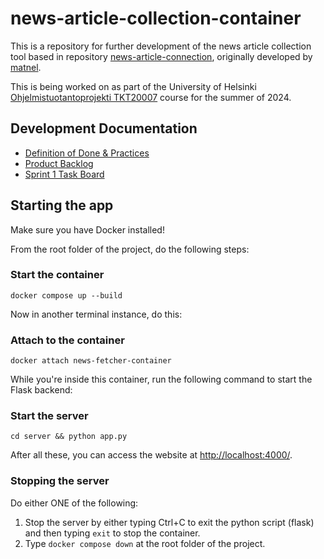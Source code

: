 # news-article-collection-container

This is a repository for further development of the news article collection tool based in repository [news-article-connection](https://github.com/uh-dcm/news-article-collection), originally developed by [matnel](https://github.com/matnel).

This is being worked on as part of the University of Helsinki [Ohjelmistuotantoprojekti TKT20007](https://github.com/HY-TKTL/TKT20007-Ohjelmistotuotantoprojekti) course for the summer of 2024.

## Development Documentation

- [Definition of Done & Practices](https://github.com/uh-dcm/news-article-collection-container/blob/main/DoD%26Practices.md)
- [Product Backlog](https://github.com/orgs/uh-dcm/projects/3/views/1)
- [Sprint 1 Task Board](https://github.com/orgs/uh-dcm/projects/6/views/1)

## Starting the app

Make sure you have Docker installed!

From the root folder of the project, do the following steps:

### Start the container
```
docker compose up --build
```

Now in another terminal instance, do this:

### Attach to the container
```
docker attach news-fetcher-container
```

While you're inside this container, run the following command to start the Flask backend:

### Start the server
```
cd server && python app.py
```

After all these, you can access the website at [http://localhost:4000/](http://localhost:4000/).

### Stopping the server
Do either ONE of the following:

1. Stop the server by either typing Ctrl+C to exit the python script (flask) and then typing `exit` to stop the container.
2. Type `docker compose down` at the root folder of the project. 
